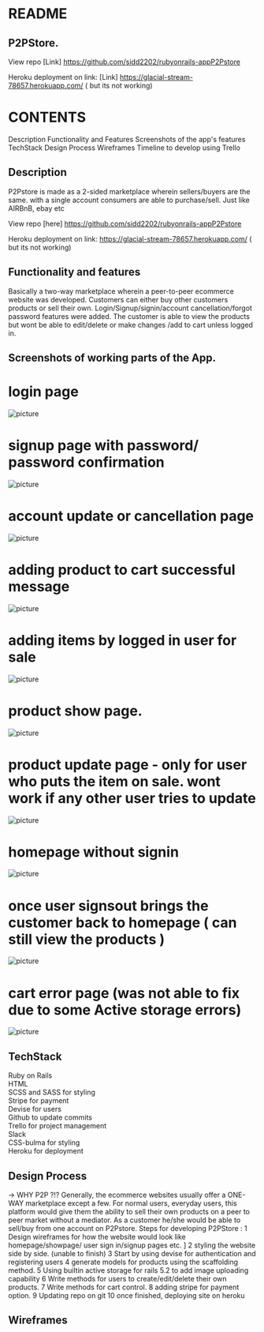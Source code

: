# README

## P2PStore.

View repo [Link] https://github.com/sidd2202/rubyonrails-appP2Pstore

Heroku deployment on link: [Link] https://glacial-stream-78657.herokuapp.com/ ( but its not working)

# CONTENTS
  Description 
  Functionality and Features
  Screenshots of the app's features
  TechStack
  Design Process
  Wireframes
  Timeline to develop using Trello

## Description
P2Pstore is made as a 2-sided marketplace wherein sellers/buyers are the same. with a single account consumers are able to purchase/sell. Just like AIRBnB, ebay etc <br/>

View repo [here] https://github.com/sidd2202/rubyonrails-appP2Pstore

Heroku deployment on link:  https://glacial-stream-78657.herokuapp.com/ ( but its not working)

## Functionality and features
Basically a two-way marketplace wherein a peer-to-peer ecommerce website was developed. 
Customers can either buy other customers products or sell their own. 
Login/Signup/signin/account cancellation/forgot password features were added. 
The customer is able to view the products but wont be able to edit/delete or make changes /add to cart unless logged in. 


## Screenshots of working parts of the App. 

# login page
![picture](https://github.com/sidd2202/rubyonrails-appP2Pstore/blob/master/screenshots/LoginPage.png)

# signup page with password/ password confirmation
![picture](https://github.com/sidd2202/rubyonrails-appP2Pstore/blob/master/screenshots/signup.png)

# account update or cancellation page
![picture](https://github.com/sidd2202/rubyonrails-appP2Pstore/blob/master/screenshots/accountupdateorcancel.png)

# adding product to cart successful message 
![picture](https://github.com/sidd2202/rubyonrails-appP2Pstore/blob/master/screenshots/addedtocartconf.png)

# adding items by logged in user for sale
![picture](https://github.com/sidd2202/rubyonrails-appP2Pstore/blob/master/screenshots/sell.png)

# product show page. 
![picture](https://github.com/sidd2202/rubyonrails-appP2Pstore/blob/master/screenshots/show.png)

# product update page - only for user who puts the item on sale. wont work if any other user tries to update 
![picture](https://github.com/sidd2202/rubyonrails-appP2Pstore/blob/master/screenshots/productupdate.png)

# homepage without signin
![picture](https://github.com/sidd2202/rubyonrails-appP2Pstore/blob/master/screenshots/homepage.png)

# once user signsout brings the customer back to homepage ( can still view the products )
![picture](https://github.com/sidd2202/rubyonrails-appP2Pstore/blob/master/screenshots/homepage.png)

# cart error page (was not able to fix due to some Active storage errors) 
![picture](https://github.com/sidd2202/rubyonrails-appP2Pstore/blob/master/screenshots/carterror.png)

## TechStack
 Ruby on Rails<br/>
 HTML<br/>
 SCSS and SASS for styling<br/>
 Stripe for payment<br/>
 Devise for users<br/>
 Github to update commits<br/>
 Trello for project management<br/>
 Slack <br/>
 CSS-bulma for styling<br/>
 Heroku for deployment<br/>


## Design Process
 -> WHY P2P ?!? 
Generally, the ecommerce websites usually offer a ONE-WAY marketplace except a few. For normal users, everyday users, this platform would give them the ability to sell their own products on a peer to peer market without a mediator. 
As a customer he/she would be able to sell/buy from one account on P2Pstore. 
Steps for developing P2PStore : 
1 Design wireframes for how the website would look like homepage/showpage/ user sign in/signup pages etc. ]
2 styling the website side by side. (unable to finish) 
3 Start by using devise for authentication and registering users
4 generate models for products using the scaffolding method. 
5 Using builtin active storage for rails 5.2 to add image uploading capability
6 Write methods for users to create/edit/delete their own products. 
7 Write methods for cart control. 
8 adding stripe for payment option. 
9 Updating repo on git
10 once finished, deploying site on heroku

## Wireframes 









